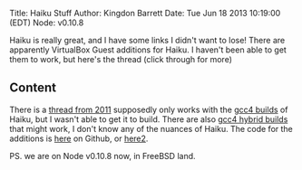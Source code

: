Title: Haiku Stuff
Author: Kingdon Barrett
Date: Tue Jun 18 2013 10:19:00 (EDT)
Node: v0.10.8

Haiku is really great, and I have some links I didn't want to lose!  There are
apparently VirtualBox Guest additions for Haiku.  I haven't been able to get
them to work, but here's the thread (click through for more)

## Content

There is a [thread from 2011][] supposedly only works with the [gcc4 builds][]
of Haiku, but I wasn't able to get it to build.  There are also [gcc4 hybrid
builds][] that might work, I don't know any of the nuances of Haiku.  The code
for the additions is [here][] on Github, or [here2][].

PS. we are on Node v0.10.8 now, in FreeBSD land.

[thread from 2011]: http://www.freelists.org/post/haiku-development/RFC-GSOC-2011-VirtualBox-guest-additions-added-to-official-optional-packages
[gcc4 builds]: http://haiku-files.org/unsupported-builds/x86-gcc4/
[gcc4 hybrid builds]: http://www.haiku-files.org/unsupported-builds/x86-gcc4hybrid/
[here]: https://github.com/scgtrp/vbox-haiku/
[here2]: https://github.com/mmadia/vbox-haiku
